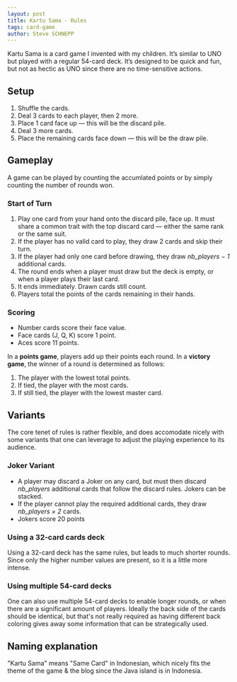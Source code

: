 ```yaml
---
layout: post
title: Kartu Sama - Rules
tags: card-game
author: Steve SCHNEPP
---
```


Kartu Sama is a card game I invented with my children. It’s similar to UNO but played with a regular 54-card deck.
It’s designed to be quick and fun, but not as hectic as UNO since there are no time-sensitive actions.

## Setup

1. Shuffle the cards.
2. Deal 3 cards to each player, then 2 more.
3. Place 1 card face up — this will be the discard pile.
4. Deal 3 more cards.
5. Place the remaining cards face down — this will be the draw pile.

## Gameplay

A game can be played by counting the accumlated points or by simply counting the number of rounds won.

### Start of Turn

1. Play one card from your hand onto the discard pile, face up.
   It must share a common trait with the top discard card — either the same rank or the same suit.
2. If the player has no valid card to play, they draw 2 cards and skip their turn.
3. If the player had only one card before drawing, they draw *nb_players − 1* additional cards.
4. The round ends when a player must draw but the deck is empty, or when a player plays their last card.
5. It ends immediately. Drawn cards still count.
6. Players total the points of the cards remaining in their hands.

### Scoring

* Number cards score their face value.
* Face cards (J, Q, K) score 1 point.
* Aces score 11 points.

In a **points game**, players add up their points each round.
In a **victory game**, the winner of a round is determined as follows:

1. The player with the lowest total points.
2. If tied, the player with the most cards.
3. If still tied, the player with the lowest master card.

## Variants

The core tenet of rules is rather flexible, and does accomodate nicely with some variants that one can
leverage to adjust the playing experience to its audience.

### Joker Variant

* A player may discard a Joker on any card, but must then discard *nb_players* additional cards that
  follow the discard rules. Jokers can be stacked.
* If the player cannot play the required additional cards, they draw *nb_players × 2* cards.
* Jokers score 20 points 
   
### Using a 32-card cards deck

Using a 32-card deck has the same rules, but leads to much shorter rounds.
Since only the higher number values are present, so it is a little more intense. 

### Using multiple 54-card decks

One can also use multiple 54-card decks to enable longer rounds, or when there are a significant amount of players.
Ideally the back side of the cards should be identical, but that's not really required as having different
back coloring gives away some information that can be strategically used.


## Naming explanation

"Kartu Sama" means "Same Card" in Indonesian, which nicely fits the theme of the game & the blog since
the Java island is in Indonesia.
